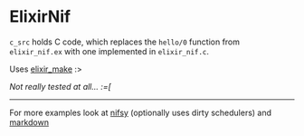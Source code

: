 # ElixirNif

`c_src` holds C code, which replaces the `hello/0` function from `elixir_nif.ex` with one implemented in `elixir_nif.c`.

Uses [elixir_make](https://github.com/elixir-lang/elixir_make) :>


*Not really tested at all... :=[*

---

For more examples look at [nifsy](https://github.com/ericentin/nifsy) (optionally uses dirty schedulers) and [markdown](https://github.com/devinus/markdown)
